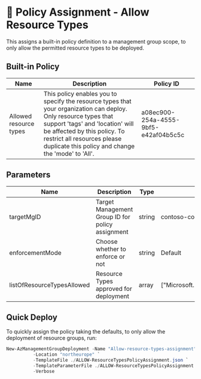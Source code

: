 # 🚓 Policy Assignment - Allow Resource Types

This assigns a built-in policy definition to a management group scope, to only allow the permitted resource types to be deployed.

## Built-in Policy
| Name                 | Description                                        | Policy ID                      |
| -------------------- | -------------------------------------------------- | ------------------------------ |
| Allowed resource types | This policy enables you to specify the resource types that your organization can deploy. Only resource types that support 'tags' and 'location' will be affected by this policy. To restrict all resources please duplicate this policy and change the 'mode' to 'All'. | a08ec900-254a-4555-9bf5-e42af04b5c5c |

## Parameters

| Name                  | Description                                                       | Type   | Default              |
| --------------------- | ----------------------------------------------------------------- | ------ | -------------------- |
| targetMgID            | Target Management Group ID for policy assignment                  | string | contoso-corp         |
| enforcementMode       | Choose whether to enforce or not                                  | string | Default|
| listOfResourceTypesAllowed                 | Resource Types approved for deployment       | array  | \["Microsoft.Resources/subscriptions/resourceGroups"]                    |


## Quick Deploy

To quickly assign the policy taking the defaults, to only allow the deployment of resource groups, run:

```powershell
New-AzManagementGroupDeployment -Name "Allow-resource-types-assignment" `
          -Location "northeurope" `
          -TemplateFile ./ALLOW-ResourceTypesPolicyAssignment.json `
          -TemplateParameterFile ./ALLOW-ResourceTypesPolicyAssignment.parameters.json `
          -Verbose   
```

